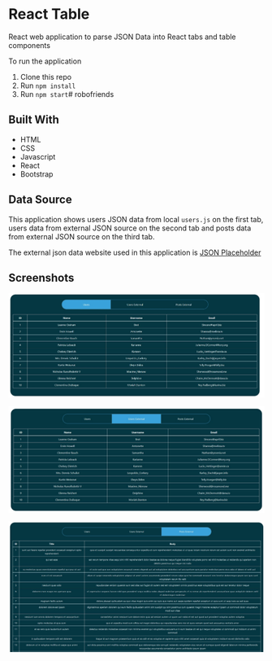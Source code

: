 # React Table
React web application to parse JSON Data into React tabs and table components

To run the application

1. Clone this repo
2. Run `npm install`
3. Run `npm start`# robofriends

## Built With

* HTML
* CSS
* Javascript
* React
* Bootstrap

## Data Source

This application shows users JSON data from local `users.js` on the first tab, users data from external JSON source on the second tab and posts data from external JSON source on the third tab.

The external json data website used in this application is [JSON Placeholder](https://jsonplaceholder.typicode.com/)

## Screenshots

![Tab 1](./images/tab-01.png)

![Tab 2](./images/tab-02.png)

![Tab 3](./images/tab-03.png)